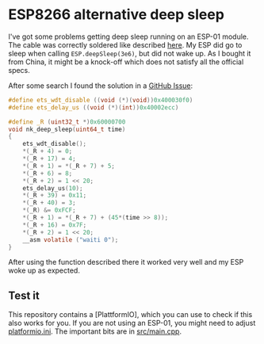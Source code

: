 # ESP8266 alternative deep sleep

I've got some problems getting deep sleep running on an ESP-01 module. The cable was correctly soldered like described [here](https://www.instructables.com/id/Enable-DeepSleep-on-an-ESP8266-01/). My ESP did go to sleep when calling `ESP.deepSleep(3e6)`, but did not wake up. As I bought it from China, it might be a knock-off which does not satisfy all the official specs.

After some search I found the solution in a [GitHub Issue](https://github.com/esp8266/Arduino/issues/6007#issuecomment-578811346): 

```c
#define ets_wdt_disable ((void (*)(void))0x400030f0)
#define ets_delay_us ((void (*)(int))0x40002ecc)

#define _R (uint32_t *)0x60000700
void nk_deep_sleep(uint64_t time)
{
	ets_wdt_disable();
	*(_R + 4) = 0;
	*(_R + 17) = 4;
	*(_R + 1) = *(_R + 7) + 5;
	*(_R + 6) = 8;
	*(_R + 2) = 1 << 20;
	ets_delay_us(10);
	*(_R + 39) = 0x11;
	*(_R + 40) = 3;
	*(_R) &= 0xFCF;
	*(_R + 1) = *(_R + 7) + (45*(time >> 8));
	*(_R + 16) = 0x7F;
	*(_R + 2) = 1 << 20;
	__asm volatile ("waiti 0");
}
```

After using the function described there it worked very well and my ESP woke up as expected.

## Test it

This repository contains a [PlattformIO], which you can use to check if this also works for you. If you are not using an ESP-01, you might need to adjust [platformio.ini](platformio.ini). The important bits are in [src/main.cpp](src/main.cpp).